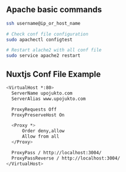 ## Apache basic commands

```bash
ssh username@ip_or_host_name

# Check conf file configuration
sudo apachectl configtest

# Restart alache2 with all conf file
sudo service apache2 restart
```

## Nuxtjs Conf File Example

```bash
<VirtualHost *:80>
  ServerName upojukto.com
  ServerAlias www.upojukto.com

  ProxyRequests Off
  ProxyPreserveHost On

  <Proxy *>
      Order deny,allow
      Allow from all
  </Proxy>

  ProxyPass / http://localhost:3004/
  ProxyPassReverse / http://localhost:3004/
</VirtualHost>
```
